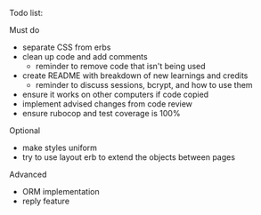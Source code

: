 Todo list:

Must do
- separate CSS from erbs
- clean up code and add comments
  - reminder to remove code that isn't being used
- create README with breakdown of new learnings and credits
  - reminder to discuss sessions, bcrypt, and how to use them
- ensure it works on other computers if code copied
- implement advised changes from code review
- ensure rubocop and test coverage is 100%

Optional
- make styles uniform
- try to use layout erb to extend the objects between pages

Advanced
- ORM implementation
- reply feature
